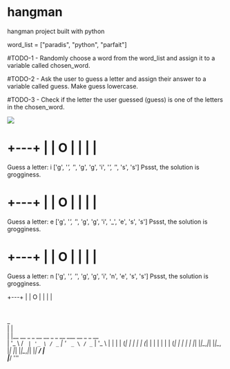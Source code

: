 
# hangman
hangman project built with python

word_list = ["paradis", "python", "parfait"]

#TODO-1 - Randomly choose a word from the word_list and assign it to a variable called chosen_word.

#TODO-2 - Ask the user to guess a letter and assign their answer to a variable called guess. Make guess lowercase.

#TODO-3 - Check if the letter the user guessed (guess) is one of the letters in the chosen_word.

![](screenshot.png)



  +---+
  |   |
  O   |
      |
      |
      |
=========

Guess a letter: i
['g', '_', '_', 'g', 'g', 'i', '_', '_', 's', 's']
Pssst, the solution is grogginess.

  +---+
  |   |
  O   |
      |
      |
      |
=========

Guess a letter: e
['g', '_', '_', 'g', 'g', 'i', '_', 'e', 's', 's']
Pssst, the solution is grogginess.

  +---+
  |   |
  O   |
      |
      |
      |
=========

Guess a letter: n
['g', '_', '_', 'g', 'g', 'i', 'n', 'e', 's', 's']
Pssst, the solution is grogginess.

  +---+
  |   |
  O   |
      |
      |
      |
# 

 _                                             
| |                                            
| |__   __ _ _ __   __ _ _ __ ___   __ _ _ __  
| '_ \ / _` | '_ \ / _` | '_ ` _ \ / _` | '_ \ 
| | | | (_| | | | | (_| | | | | | | (_| | | | |
|_| |_|\__,_|_| |_|\__, |_| |_| |_|\__,_|_| |_|
                    __/ |                      
                   |___/    '''
